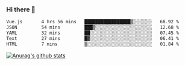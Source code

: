 ### Hi there 👋



<!--
**webB1an/webB1an** is a ✨ _special_ ✨ repository because its `README.md` (this file) appears on your GitHub profile.

Here are some ideas to get you started:

- 🔭 I’m currently working on ...
- 🌱 I’m currently learning ...
- 👯 I’m looking to collaborate on ...
- 🤔 I’m looking for help with ...
- 💬 Ask me about ...
- 📫 How to reach me: ...
- 😄 Pronouns: ...
- ⚡ Fun fact: ...
-->

<!--START_SECTION:waka-->

```txt
Vue.js       4 hrs 56 mins   █████████████████▒░░░░░░░   68.92 %
JSON         54 mins         ███▒░░░░░░░░░░░░░░░░░░░░░   12.68 %
YAML         32 mins         ██░░░░░░░░░░░░░░░░░░░░░░░   07.45 %
Text         27 mins         █▓░░░░░░░░░░░░░░░░░░░░░░░   06.41 %
HTML         7 mins          ▒░░░░░░░░░░░░░░░░░░░░░░░░   01.84 %
```

<!--END_SECTION:waka-->


[![Anurag's github stats](https://github-readme-stats.vercel.app/api?username=webB1an&show_icons=true&theme=radical)](https://github.com/anuraghazra/github-readme-stats)

